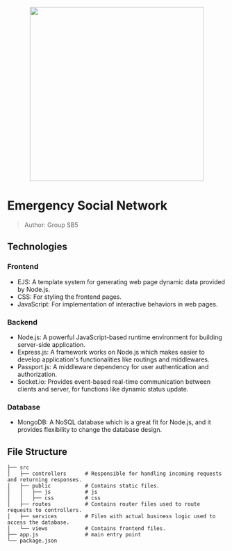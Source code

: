 
<p align="center">
<img src="https://github.com/cmusv-fse/18652-fse-f23-group-project-sb-5/assets/143555875/9a503eeb-851e-4485-8959-a06bcc755a8b" height="400"/>
</p>

# Emergency Social Network
> Author: Group SB5
## Technologies
### Frontend 
  - EJS: A template system for generating web page dynamic data provided by Node.js.
  - CSS: For styling the frontend pages.
  - JavaScript: For implementation of interactive behaviors in web pages.
### Backend
  - Node.js: A powerful JavaScript-based runtime environment for building server-side application.
  - Express.js: A framework works on Node.js which makes easier to develop application's functionalities like routings and middlewares.
  - Passport.js: A middleware dependency for user authentication and authorization.
  - Socket.io: Provides event-based real-time communication between clients and server, for functions like dynamic status update.
### Database
  - MongoDB: A NoSQL database which is a great fit for Node.js, and it provides flexibility to change the database design.
## File Structure
```
├── src                     
│   ├── controllers      # Responsible for handling incoming requests and returning responses.
│   ├── public           # Contains static files.
│   │   ├── js           # js
│   │   ├── css          # css
│   ├── routes           # Contains router files used to route requests to controllers.
│   ├── services         # Files with actual business logic used to access the database. 
│   └── views            # Contains frontend files.
├── app.js               # main entry point
└── package.json           
```
